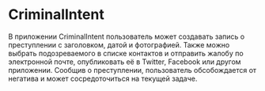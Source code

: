 # CriminalIntent

В приложении CriminalIntent пользователь может создавать запись о преступлении с заголовком, датой и фотографией. Также можно выбрать подозреваемого в списке контактов и отправить жалобу по электронной почте, опубликовать её в Twitter, Facebook или другом приложении. Сообщив о преступлении, пользователь обсобождается от негатива и может сосредоточиться на текущей задаче.
